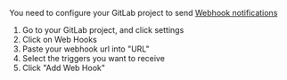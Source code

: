 You need to configure your GitLab project to send [Webhook notifications](https://github.com/gitlabhq/gitlabhq/blob/master/doc/web_hooks/web_hooks.md)

1. Go to your GitLab project, and click settings
2. Click on Web Hooks
3. Paste your webhook url into "URL"
4. Select the triggers you want to receive
5. Click "Add Web Hook"
